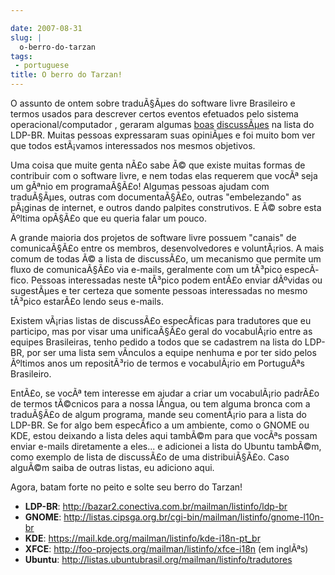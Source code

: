```yaml
---

date: 2007-08-31
slug: |
  o-berro-do-tarzan
tags:
 - portuguese
title: O berro do Tarzan!
---
```


O assunto de ontem sobre traduÃ§Ãµes do software livre Brasileiro e
termos usados para descrever certos eventos efetuados pelo sistema
operacional/computador , geraram algumas
[boas](http://bazar2.conectiva.com.br/pipermail/ldp-br/2007-August/001694.html)
[discussÃµes](http://bazar2.conectiva.com.br/pipermail/ldp-br/2007-August/001724.html)
na lista do LDP-BR. Muitas pessoas expressaram suas opiniÃµes e foi
muito bom ver que todos estÃ¡vamos interessados nos mesmos objetivos.

Uma coisa que muite genta nÃ£o sabe Ã© que existe muitas formas de
contribuir com o software livre, e nem todas elas requerem que vocÃª
seja um gÃªnio em programaÃ§Ã£o! Algumas pessoas ajudam com traduÃ§Ãµes,
outras com documentaÃ§Ã£o, outras "embelezando" as pÃ¡ginas de internet,
e outros dando palpites construtivos. E Ã© sobre esta Ãºltima opÃ§Ã£o
que eu queria falar um pouco.

A grande maioria dos projetos de software livre possuem "canais" de
comunicaÃ§Ã£o entre os membros, desenvolvedores e voluntÃ¡rios. A mais
comum de todas Ã© a lista de discussÃ£o, um mecanismo que permite um
fluxo de comunicaÃ§Ã£o via e-mails, geralmente com um tÃ³pico
especÃ­fico. Pessoas interessadas neste tÃ³pico podem entÃ£o enviar
dÃºvidas ou sugestÃµes e ter certeza que somente pessoas interessadas no
mesmo tÃ³pico estarÃ£o lendo seus e-mails.

Existem vÃ¡rias listas de discussÃ£o especÃ­ficas para tradutores que eu
participo, mas por visar uma unificaÃ§Ã£o geral do vocabulÃ¡rio entre as
equipes Brasileiras, tenho pedido a todos que se cadastrem na lista do
LDP-BR, por ser uma lista sem vÃ­nculos a equipe nenhuma e por ter sido
pelos Ãºltimos anos um repositÃ³rio de termos e vocabulÃ¡rio em
PortuguÃªs Brasileiro.

EntÃ£o, se vocÃª tem interesse em ajudar a criar um vocabulÃ¡rio padrÃ£o
de termos tÃ©cnicos para a nossa lÃ­ngua, ou tem alguma bronca com a
traduÃ§Ã£o de algum programa, mande seu comentÃ¡rio para a lista do
LDP-BR. Se for algo bem especÃ­fico a um ambiente, como o GNOME ou KDE,
estou deixando a lista deles aqui tambÃ©m para que vocÃªs possam enviar
e-mails diretamente a eles... e adicionei a lista do Ubuntu tambÃ©m,
como exemplo de lista de discussÃ£o de uma distribuiÃ§Ã£o. Caso alguÃ©m
saiba de outras listas, eu adiciono aqui.

Agora, batam forte no peito e solte seu berro do Tarzan!

-   **LDP-BR**: <http://bazar2.conectiva.com.br/mailman/listinfo/ldp-br>
-   **GNOME**:
    <http://listas.cipsga.org.br/cgi-bin/mailman/listinfo/gnome-l10n-br>
-   **KDE**: <https://mail.kde.org/mailman/listinfo/kde-i18n-pt_br>
-   **XFCE**: <http://foo-projects.org/mailman/listinfo/xfce-i18n> (em
    inglÃªs)
-   **Ubuntu**:
    <http://listas.ubuntubrasil.org/mailman/listinfo/tradutores>
